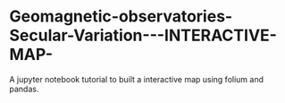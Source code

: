 # Geomagnetic-observatories-Secular-Variation---INTERACTIVE-MAP-
A jupyter notebook tutorial to built a interactive map using folium and pandas.
